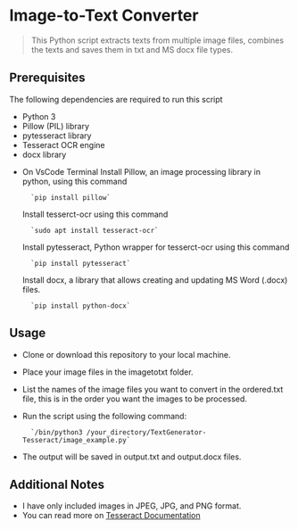 # Image-to-Text Converter
> This Python script extracts texts from multiple image files, combines the texts and saves them in txt and MS docx file types.


## Prerequisites
The following dependencies are required to run this script


* Python 3
* Pillow (PIL) library
* pytesseract library
* Tesseract OCR engine
* docx library
- On VsCode Terminal
    Install Pillow, an image processing library in python, using this command

        `pip install pillow`
    Install tesserct-ocr using this command

        `sudo apt install tesseract-ocr`
    Install pytesseract, Python wrapper for tesserct-ocr using this command

        `pip install pytesseract`
    Install docx, a library that allows creating and updating MS Word (.docx) files.

        `pip install python-docx`

## Usage
- Clone or download this repository to your local machine.
- Place your image files in the imagetotxt folder.
- List the names of the image files you want to convert in the ordered.txt file, this is in the order you want the images to be processed.
- Run the script using the following command:

        `/bin/python3 /your_directory/TextGenerator-Tesseract/image_example.py`
- The output will be saved in output.txt and output.docx files.


## Additional Notes
- I have only included images in JPEG, JPG, and PNG format.
- You can read more on [Tesseract Documentation](https://tesseract-ocr.github.io/tessdoc/)
